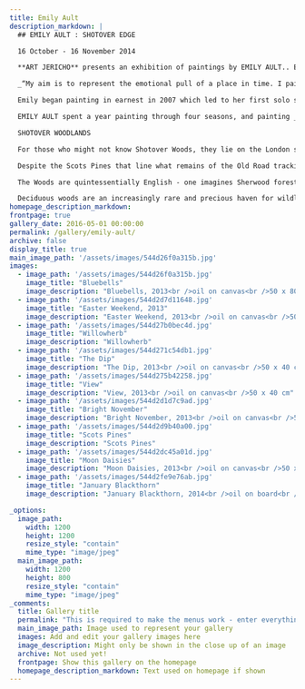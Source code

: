 ```yaml
---
title: Emily Ault
description_markdown: |
  ## EMILY AULT : SHOTOVER EDGE

  16 October - 16 November 2014

  **ART JERICHO** presents an exhibition of paintings by EMILY AULT.. Emily has spent a year painting Shotover through the seasons.  Drawn to the magic of ancient woodlands that have a tangible sense of history and tales untold, the artist explores what was for centuries a royal hunting forest with meadows and heath.  A haven for wildlife and wild flowers, the old road to London crossed Shotover Hill and was a regular haunt for highway man Dick Turpin.

  _“My aim is to represent the emotional pull of a place in time. I paint in situ and let the painting dictate itself. I believe that painting from nature is as relevant now as ever. To immerse oneself in the sights, sounds and smells of a place, to appreciate the slow passing of time and the subtle shifts in light and atmosphere, results in work that is honest and less subject to idealised interpretation. Absorbing and reflecting upon a natural world that continues to live and breathe, despite our ever-encroaching presence, is a persistent preoccupation. As nature jostles for space against urban development, industry and roads, wild places are becoming so very precious.”_

  Emily began painting in earnest in 2007 which led to her first solo show in the Highgate Gallery in 2009\. Before that she did an MA in Children’s Book Illustration at Cambridge School of Art. She also has a degree in Russian and English from St Andrews University. After working in film video television production she lived in Paris for five years where she began to study art.  The artist has paintings in private and public collections.

  EMILY AULT spent a year painting through four seasons, and painting _en plein air_, as opposed to working in the studio from photographs, lends a distinctive feel to the work.  Seated quietly for hours at a time, the artist infuses the sights, scents and sounds of the woods into her compositions.  

  SHOTOVER WOODLANDS

  For those who might not know Shotover Woods, they lie on the London side of Oxford at the top of Old Road, aptly named as it was the original road from Oxford to London.  The woods were part of the Royal Hunting Forest for hundreds of years, and date back to the Doomsday Book. The Old Road was a regular haunt for Dick Turpin and other highwaymen who ambushed travellers. There is a sense of history and tales untold that pervade the woods, and legends of roaming giants who played marbles with large stones in 'The Sandpit' where _'Matilda's Tears'_ were shed (see Emily's painting).  Matilda was the daughter of Henry 1, and cheated of her claim to the throne, she fled London in fear for her life. She was said to have wept with relief when she reached Shotover and was able to see the spires of Oxford.

  Despite the Scots Pines that line what remains of the Old Road tracking across the top of Shotover, the woods are largely deciduous and fall south from the Old Road, east and west with a wonderful array of woodland, heath and open fields fringing them so that you can catch open views from Shotover towards Buckinghamshire, The Chilterns and across to the South.

  The Woods are quintessentially English - one imagines Sherwood forest. They are not managed, such as Wytham Woods, or landscaped like the Arboretum at Nuneham Courtnay or the gracious Parklands of Blenheim.  Hazel used to make bows, ash and old oaks abound, some dating back to Elizabeth 1\. Shotover remains a wild and magical place and the terrain, which drops down towards the south side with paths that bottom out and then climb up steeply make it an exhilarating place to explore.

  Deciduous woods are an increasingly rare and precious haven for wildlife, and Shotover provides a home for polecats, stoats and weasels, badger, fox, brown hare, hedgehogs, voles, mice, shrews, grey squirrels, moles and bats. There are over a 1000 species of beetles on Shotover, and many butterflies and moths. Any true English woodland is of course home to roe, fallow and muntjac deer.  If quiet, you can catch a glimpse as they pick their way through the trees.
homepage_description_markdown: 
frontpage: true
gallery_date: 2016-05-01 00:00:00
permalink: /gallery/emily-ault/
archive: false
display_title: true
main_image_path: '/assets/images/544d26f0a315b.jpg'
images:
  - image_path: '/assets/images/544d26f0a315b.jpg'
    image_title: "Bluebells"
    image_description: "Bluebells, 2013<br />oil on canvas<br />50 x 80 cm<br />&amp;Acirc;&amp;pound;695"
  - image_path: '/assets/images/544d2d7d11648.jpg'
    image_title: "Easter Weekend, 2013"
    image_description: "Easter Weekend, 2013<br />oil on canvas<br />50 x 80 cm"
  - image_path: '/assets/images/544d27b0bec4d.jpg'
    image_title: "Willowherb"
    image_description: "Willowherb"
  - image_path: '/assets/images/544d271c54db1.jpg'
    image_title: "The Dip"
    image_description: "The Dip, 2013<br />oil on canvas<br />50 x 40 cm"
  - image_path: '/assets/images/544d275b42258.jpg'
    image_title: "View"
    image_description: "View, 2013<br />oil on canvas<br />50 x 40 cm"
  - image_path: '/assets/images/544d2d1d7c9ad.jpg'
    image_title: "Bright November"
    image_description: "Bright November, 2013<br />oil on canvas<br />50 x 40 cm"
  - image_path: '/assets/images/544d2d9b40a00.jpg'
    image_title: "Scots Pines"
    image_description: "Scots Pines"
  - image_path: '/assets/images/544d2dc45a01d.jpg'
    image_title: "Moon Daisies"
    image_description: "Moon Daisies, 2013<br />oil on canvas<br />50 x 80 cm"
  - image_path: '/assets/images/544d2fe9e76ab.jpg'
    image_title: "January Blackthorn"
    image_description: "January Blackthorn, 2014<br />oil on board<br />50 x 80 cm"

_options:
  image_path:
    width: 1200
    height: 1200
    resize_style: "contain"
    mime_type: "image/jpeg"
  main_image_path:
    width: 1200
    height: 800
    resize_style: "contain"
    mime_type: "image/jpeg"
_comments:
  title: Gallery title
  permalink: "This is required to make the menus work - enter everything in lower case, no digits, no spaces in this format /gallery/my-new-gallery/"
  main_image_path: Image used to represent your gallery
  images: Add and edit your gallery images here
  image_description: Might only be shown in the close up of an image
  archive: Not used yet!
  frontpage: Show this gallery on the homepage
  homepage_description_markdown: Text used on homepage if shown
---
```

